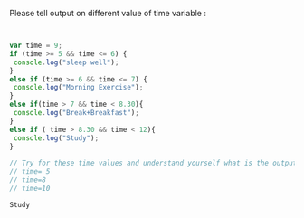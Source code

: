 Please tell output on different value of time variable :

```javascript


var time = 9;
if (time >= 5 && time <= 6) {
 console.log("sleep well");
}
else if (time >= 6 && time <= 7) {
 console.log("Morning Exercise");
}
else if(time > 7 && time < 8.30){
 console.log("Break+Breakfast");
}
else if ( time > 8.30 && time < 12){
 console.log("Study");
}
 
// Try for these time values and understand yourself what is the output will come
// time= 5
// time=8
// time=10
```

```solution
Study
```